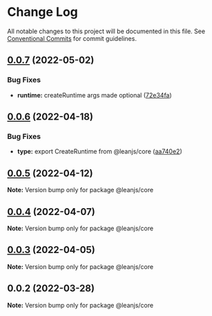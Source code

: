 # Change Log

All notable changes to this project will be documented in this file.
See [Conventional Commits](https://conventionalcommits.org) for commit guidelines.

## [0.0.7](https://github.com/leanjs/leanjs/compare/@leanjs/core@0.0.6...@leanjs/core@0.0.7) (2022-05-02)

### Bug Fixes

- **runtime:** createRuntime args made optional ([72e34fa](https://github.com/leanjs/leanjs/commit/72e34fa3ca76fb073dcbced366b8f2115afaaef1))

## [0.0.6](https://github.com/leanjs/leanjs/compare/@leanjs/core@0.0.5...@leanjs/core@0.0.6) (2022-04-18)

### Bug Fixes

- **type:** export CreateRuntime from @leanjs/core ([aa740e2](https://github.com/leanjs/leanjs/commit/aa740e25186df79cea365251a2840f729d99945d))

## [0.0.5](https://github.com/leanjs/leanjs/compare/@leanjs/core@0.0.4...@leanjs/core@0.0.5) (2022-04-12)

**Note:** Version bump only for package @leanjs/core

## [0.0.4](https://github.com/leanjs/leanjs/compare/@leanjs/core@0.0.3...@leanjs/core@0.0.4) (2022-04-07)

**Note:** Version bump only for package @leanjs/core

## [0.0.3](https://github.com/leanjs/leanjs/compare/@leanjs/core@0.0.2...@leanjs/core@0.0.3) (2022-04-05)

**Note:** Version bump only for package @leanjs/core

## 0.0.2 (2022-03-28)

**Note:** Version bump only for package @leanjs/core
